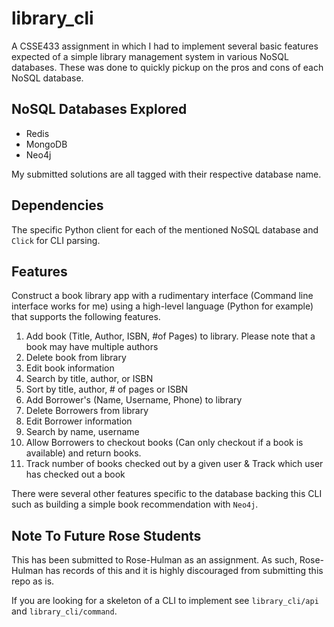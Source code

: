 # library_cli
A CSSE433 assignment in which I had to implement several basic features
expected of a simple library management system in various NoSQL databases.
These was done to quickly pickup on the pros and cons of each NoSQL database.

## NoSQL Databases Explored
- Redis
- MongoDB
- Neo4j

My submitted solutions are all tagged with their respective database name.

## Dependencies
The specific Python client for each of the mentioned NoSQL database and
`Click` for CLI parsing.

## Features
Construct a book library app with a rudimentary interface (Command line
interface works for me) using a high-level language (Python for example) that
supports the following features.

1.  Add book (Title, Author, ISBN, #of Pages) to library. Please note that a
    book may have multiple authors
2.  Delete book from library
3.  Edit book information
4.  Search by title, author, or ISBN
5.  Sort by title, author, # of pages or ISBN
6.  Add Borrower's (Name, Username, Phone) to library
7.  Delete Borrowers from library
8.  Edit Borrower information
9.  Search by name, username
10. Allow Borrowers to checkout books (Can only checkout if a book is
    available) and return books.
11. Track number of books checked out by a given user & Track which user has
    checked out a book

There were several other features specific to the database backing this CLI
such as building a simple book recommendation with `Neo4j`.

## Note To Future Rose Students
This has been submitted to Rose-Hulman as an assignment. As such, Rose-Hulman
has records of this and it is highly discouraged from submitting this repo
as is.

If you are looking for a skeleton of a CLI to implement see `library_cli/api`
and `library_cli/command`.
